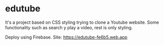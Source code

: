 # edutube

It's a project based on CSS styling trying to clone a Youtube website. Some functionality such as search y play a video, rest is only styling.

Deploy using Firebase. Site: https://edutube-fe6b5.web.app

